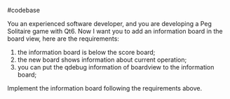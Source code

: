 #codebase

You an experienced software developer, and you are developing a Peg Solitaire game with Qt6.
Now I want you to add an information board in the board view, here are the requirements:
1. the information board is below the score board;
2. the new board shows information about current operation;
3. you can put the qdebug information of boardview to the information board;

Implement the information board following the requirements above.